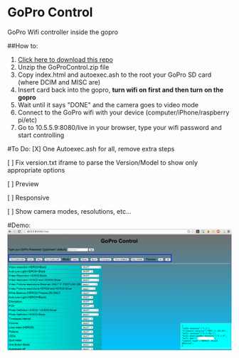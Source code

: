 GoPro Control
=============

GoPro Wifi controller inside the gopro

##How to:

1. [Click here to download this repo](https://github.com/KonradIT/gopro-control/archive/GoProControl.zip)
2. Unzip the GoProControl.zip file
3. Copy index.html and autoexec.ash to the root your GoPro SD card (where DCIM and MISC are)
4. Insert card back into the gopro, **turn wifi on first and then turn on the gopro**
5. Wait until it says "DONE" and the camera goes to video mode
6. Connect to the GoPro wifi with your device (computer/iPhone/raspberry pi/etc)
7. Go to 10.5.5.9:8080/live in your browser, type your wifi password and start controlling


#To Do:
[X] One Autoexec.ash for all, remove extra steps

[ ] Fix version.txt iframe to parse the Version/Model to show only appropriate options

[ ]	Preview 

[ ] Responsive

[ ] Show camera modes, resolutions, etc... 



#Demo:
![Wifi Controller Interface](Interface.png)
